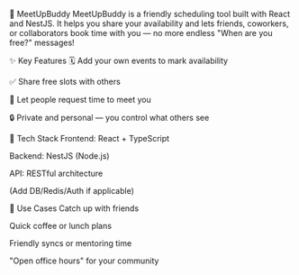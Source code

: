 📅 MeetUpBuddy
MeetUpBuddy is a friendly scheduling tool built with React and NestJS. It helps you share your availability and lets friends, coworkers, or collaborators book time with you — no more endless "When are you free?" messages!

✨ Key Features
🗓 Add your own events to mark availability

✅ Share free slots with others

🤝 Let people request time to meet you

🔒 Private and personal — you control what others see

🧰 Tech Stack
Frontend: React + TypeScript

Backend: NestJS (Node.js)

API: RESTful architecture

(Add DB/Redis/Auth if applicable)

🚀 Use Cases
Catch up with friends

Quick coffee or lunch plans

Friendly syncs or mentoring time

"Open office hours" for your community
